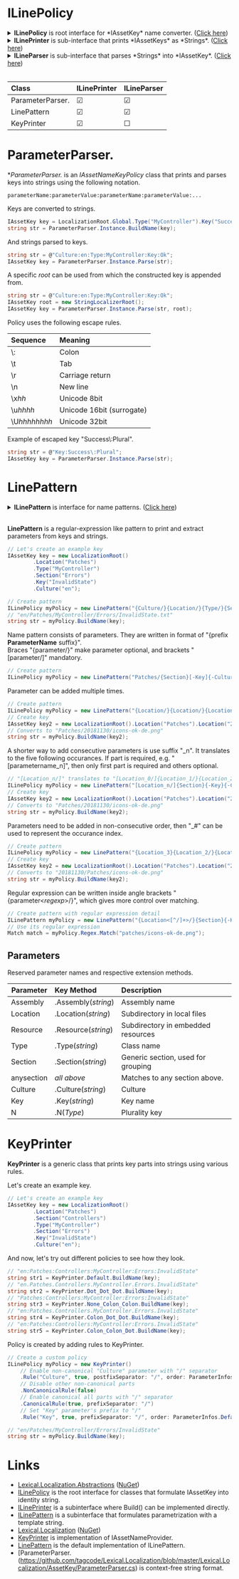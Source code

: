 # ILinePolicy
<details>
  <summary><b>ILinePolicy</b> is root interface for *IAssetKey* name converter. (<u>Click here</u>)</summary>

```csharp
/// <summary>
/// Signal that the class can do conversions of <see cref="IAssetKey"/> and <see cref="String"/>.
/// 
/// User of this interface should use extensions methods 
/// <list type="bullet">
/// <item><see cref="AssetKeyNamePolicyExtensions.BuildName(ILinePolicy, IAssetKey)"/></item>
/// <item><see cref="AssetKeyNamePolicyExtensions.Parse(ILinePolicy, string, IAssetKey)"/></item>
/// </list>
/// 
/// Class that implements to this interface should implement one or both of the following interfaces:
///  <see cref="ILinePrinter"/>
///  <see cref="ILinePattern"/>
/// </summary>
public interface ILinePolicy
{
}
```
</details>

<details>
  <summary><b>ILinePrinter</b> is sub-interface that prints *IAssetKeys* as *Strings*. (<u>Click here</u>)</summary>

```csharp
/// <summary>
/// Converts <see cref="IAssetKey"/> to <see cref="String"/>.
/// </summary>
public interface ILinePrinter : ILinePolicy
{
    /// <summary>
    /// Build path string from key.
    /// </summary>
    /// <param name="str"></param>
    /// <returns>full name string</returns>
    string BuildName(IAssetKey str);
}
```
</details>

<details>
  <summary><b>ILineParser</b> is sub-interface that parses *Strings* into *IAssetKey*. (<u>Click here</u>)</summary>

```csharp
/// <summary>
/// Parses <see cref="String"/> into <see cref="IAssetKey"/>.
/// </summary>
public interface ILineParser : ILinePolicy
{
    /// <summary>
    /// Parse string into key.
    /// </summary>
    /// <param name="str">key as string</param>
    /// <param name="rootKey">(optional) root key to span values from</param>
    /// <returns>key result or null if contained no content</returns>
    /// <exception cref="FormatException">If parse failed</exception>
    IAssetKey Parse(string str, IAssetKey rootKey = default);

    /// <summary>
    /// Parse string into key.
    /// </summary>
    /// <param name="str"></param>
    /// <param name="key">key result or null if contained no content</param>
    /// <param name="rootKey">(optional) root key to span values from</param>
    /// <returns>true if parse was successful</returns>
    bool TryParse(string str, out IAssetKey key, IAssetKey rootKey = default);
}
```
</details>

<br />

| Class | ILinePrinter | ILineParser |
|:-------|:-------|:--------|
| ParameterParser.| &#9745; | &#9745; |
| LinePattern | &#9745;  | &#9745; |
| KeyPrinter | &#9745; | &#9744; |

# ParameterParser.
**ParameterParser.* is an *IAssetNameKeyPolicy* class that prints and parses keys into strings using the following notation.
```none
parameterName:parameterValue:parameterName:parameterValue:...
```

Keys are converted to strings.

```csharp
IAssetKey key = LocalizationRoot.Global.Type("MyController").Key("Success").Culture("en");
string str = ParameterParser.Instance.BuildName(key);
```

And strings parsed to keys.

```csharp
string str = @"Culture:en:Type:MyController:Key:Ok";
IAssetKey key = ParameterParser.Instance.Parse(str);
```

A specific *root* can be used from which the constructed key is appended from.

```csharp
string str = @"Culture:en:Type:MyController:Key:Ok";
IAssetKey root = new StringLocalizerRoot();
IAssetKey key = ParameterParser.Instance.Parse(str, root);
```

Policy uses the following escape rules.

| Sequence | Meaning |
|:---------|:--------|
| \\: | Colon |
| \\t | Tab |
| \\r | Carriage return |
| \\n | New line |
| \\x<i>hh</i> | Unicode 8bit |
| \\u<i>hhhh</i> | Unicode 16bit (surrogate) |
| \\U<i>hhhhhhhh</i> | Unicode 32bit |

Example of escaped key "Success\\:Plural".

```csharp
string str = @"Key:Success\:Plural";
IAssetKey key = ParameterParser.Instance.Parse(str);
```

# LinePattern
<details>
  <summary><b>ILinePattern</b> is interface for name patterns. (<u>Click here</u>)</summary>

```csharp
/// <summary>
/// A name pattern, akin to regular expression, that can be matched against filenames and <see cref="IAssetKey"/> instances.
/// Is a sequence of parameter and text parts.
/// 
/// Parameter parts:
///  {Culture}           - Matches to key.Culture("en")
///  {Assembly}          - Matches to key.Assembly(asm).
///  {Resource}          - Matches to key.Resource("xx").
///  {Type}              - Matches to key.Type(type)
///  {Section}           - Matches to key.Section("xx")
///  {Location}          - Matches to key.Location("xx") and a physical folder, separator is '/'.
///  {anysection}        - Matches to assembly, type and section.
///  {Key}               - Matches to key key.Key("x")
/// 
/// Before and after the part pre- and postfix separator characters can be added:
///  {/Culture.}
///  
/// Parts can be optional in curly braces {} and required in brackets [].
///  [Culture]
/// 
/// Part can be added multiple times
///  "{Location/}{Location/}{Location/}{Key}"  - Matches to, from 0 to 3 occurances of Location(), e.g. key.Location("dir").Location("dir1");
/// 
/// If parts need to be matched out of order, then occurance index can be used "_number".
///  "{Location_2/}{Location_1/}{Location_0/}{Key}"  - Matches to, from 0 to 3 occurances of Location, e.g. key.Location("dir").Location("dir1");
/// 
/// Suffix "_n" translates to five conscutive parts.
///  "[Location_n/]location.ini" translates to "[Location_0/]{Location_1/}{Location_2/}{Location_3/}{Location_4/}"
///  "[Location/]{Location_n/}location.ini" translates to "[Location_0/]{Location_1/}{Location_2/}{Location_3/}{Location_4/}{Location_5/}"
///  
/// Regular expressions can be written between &lt; and &gt; characters to specify match criteria. \ escapes \, *, +, ?, |, {, [, (,), &lt;, &gt; ^, $,., #, and white space.
///  "{Section&lt;[^:]*&gt;.}"
/// 
/// Regular expressions can be used for greedy match when matching against filenames and embedded resources.
///  "{Assembly.}{Resource&lt;.*&gt;.}{Type.}{Section.}{Key}"
/// 
/// Examples:
///   "[Assembly.]Resources.localization{-Culture}.json"
///   "[Assembly.]Resources.{Type.}localization[-Culture].json"
///   "Assets/{Type/}localization{-Culture}.ini"
///   "Assets/{Assembly/}{Type/}{Section.}localization{-Culture}.ini"
///   "{Culture.}{Type.}{Section_0.}{Section_1.}{Section_2.}[Section_n]{.Key_0}{.Key_1}{.Key_n}"
/// 
/// </summary>
public interface ILinePattern : ILinePolicy
{
    /// <summary>
    /// Pattern in string format
    /// </summary>
    string Pattern { get; }

    /// <summary>
    /// All parts of the pattern
    /// </summary>
    ILinePatternPart[] AllParts { get; }

    /// <summary>
    /// All parts that capture a part of string.
    /// </summary>
    ILinePatternPart[] CaptureParts { get; }
    
    /// <summary>
    /// Maps parts by identifier.
    /// </summary>
    IReadOnlyDictionary<string, ILinePatternPart> PartMap { get; }

    /// <summary>
    /// List of all parameter names
    /// </summary>
    string[] ParameterNames { get; }

    /// <summary>
    /// Maps parts by parameter identifier.
    /// </summary>
    IReadOnlyDictionary<string, ILinePatternPart[]> ParameterMap { get; }

    /// <summary>
    /// Match parameters from an object.
    /// </summary>
    /// <param name="key"></param>
    /// <returns></returns>
    ILinePatternMatch Match(IAssetKey key);

    /// <summary>
    /// A regular expression pattern that captures same parts from a filename string.
    /// </summary>
    Regex Regex { get; }
}

/// <summary>
/// Part of a pattern.
/// </summary>
public interface ILinePatternPart
{
    /// <summary>
    /// Text that represents this part in pattern.
    /// for "_n" part, the first part has "_n" in PatternText, and the rest have "".
    /// </summary>
    string PatternText { get; }

    /// <summary>
    /// Part identifier, unique in context of Pattern.CaptureParts.
    /// The first occurance is the "ParameterName" as is, and succeeding have underscore and index "ParameterName_#" starting with index '1'.
    /// </summary>
    string Identifier { get; }

    /// <summary>
    /// Separator
    /// </summary>
    string PrefixSeparator { get; }

    /// <summary>
    /// Separator
    /// </summary>
    string PostfixSeparator { get; }

    /// <summary>
    /// Parameter identifier. Does not include occurance index, e.g. "_1".
    /// </summary>
    string ParameterName { get; }
    /// <summary>
    /// If set, then is non-matchable Text part.
    /// </summary>
    string Text { get; }

    /// <summary>
    /// Is part mandatory
    /// </summary>
    bool Required { get; }

    /// <summary>
    /// Index in <see cref="ILinePattern.AllParts"/>.
    /// </summary>
    int Index { get; }

    /// <summary>
    /// Index in <see cref="ILinePattern.CaptureParts"/>.
    /// </summary>
    int CaptureIndex { get; }

    /// <summary>
    /// The order of occurance to capture against.
    /// 
    /// As special case Int32.MaxValue means the last occurance "{.Section}"
    /// 
    /// For example "{.Section_0}" captures first occurance, and the part's OccuranceIndex = 0.
    ///             "{.Section}" captures the last occurance overriding possible ordered occurance if there is only one match.
    /// </summary>
    int OccuranceIndex { get; }

    /// <summary>
    /// Regex pattern for this part.
    /// </summary>
    Regex Regex { get; }

    /// <summary>
    /// Tests if text is match.
    /// </summary>
    /// <param name="text"></param>
    /// <returns></returns>
    bool IsMatch(string text);
}
    
/// <summary>
/// Match result.
/// </summary>
public interface ILinePatternMatch : IReadOnlyDictionary<string, string>
{
    /// <summary>
    /// Associated patern.
    /// </summary>
    ILinePattern Pattern { get; }

    /// <summary>
    /// Resolved part values.
    /// </summary>
    string[] PartValues { get; }

    /// <summary>
    /// Part values by part index in <see cref="ILinePatternPart.CaptureIndex"/>.
    /// </summary>
    /// <param name="ix"></param>
    /// <returns></returns>
    string this[int ix] { get; }

    /// <summary>
    /// Get part value by part identifier.
    /// </summary>
    /// <param name="identifier">identifier, e.g. "Culture", "Type"</param>
    /// <returns>value or null</returns>
    new string this[string identifier] { get; }

    /// <summary>
    /// Where all required parts found.
    /// </summary>
    bool Success { get; }
}
```
</details>
<br />

**LinePattern** is a regular-expression like pattern to print and extract parameters from keys and strings.

```csharp
// Let's create an example key
IAssetKey key = new LocalizationRoot()
        .Location("Patches")
        .Type("MyController")
        .Section("Errors")
        .Key("InvalidState")
        .Culture("en");
```

```csharp
// Create pattern
ILinePolicy myPolicy = new LinePattern("{Culture/}{Location/}{Type/}{Section/}[Key].txt");
// "en/Patches/MyController/Errors/InvalidState.txt"
string str = myPolicy.BuildName(key);
```

Name pattern consists of parameters. They are written in format of "{prefix **ParameterName** suffix}".  
Braces "{parameter/}" make parameter optional, and brackets "[parameter/]" mandatory.

```csharp
// Create pattern
ILinePolicy myPolicy = new LinePattern("Patches/{Section}[-Key]{-Culture}.png");
```

Parameter can be added multiple times.

```csharp
// Create pattern
ILinePolicy myPolicy = new LinePattern("{Location/}{Location/}{Location/}{Section}{-Key}{-Culture}.png");
// Create key
IAssetKey key2 = new LocalizationRoot().Location("Patches").Location("20181130").Section("icons").Key("ok").Culture("de");
// Converts to "Patches/20181130/icons-ok-de.png"
string str = myPolicy.BuildName(key2);
```

A shorter way to add consecutive parameters is use suffix "_n". It translates to the five following occurances.
If part is required, e.g. "[parametername_n]", then only first part is required and others optional.

```csharp
// "[Location_n/]" translates to "[Location_0/]{Location_1/}{Location_2/}{Location_3/}{Location_4/}"
ILinePolicy myPolicy = new LinePattern("[Location_n/]{Section}{-Key}{-Culture}.png");
// Create key
IAssetKey key2 = new LocalizationRoot().Location("Patches").Location("20181130").Section("icons").Key("ok").Culture("de");
// Converts to "Patches/20181130/icons-ok-de.png"
string str = myPolicy.BuildName(key2);
```

Parameters need to be added in non-consecutive order, then "_#" can be used to represent the occurance index.

```csharp
// Create pattern
ILinePolicy myPolicy = new LinePattern("{Location_3}{Location_2/}{Location_1/}{Location/}{Section}{-Key}{-Culture}.png");
// Create key
IAssetKey key2 = new LocalizationRoot().Location("Patches").Location("20181130").Section("icons").Key("ok").Culture("de");
// Converts to "20181130/Patches/icons-ok-de.png"
string str = myPolicy.BuildName(key2);
```

Regular expression can be written inside angle brackets "{parameter&lt;*regexp*&gt;/}", which gives more control over matching.

```csharp
// Create pattern with regular expression detail
ILinePattern myPolicy = new LinePattern("{Location<[^/]+>/}{Section}{-Key}{-Culture}.png");
// Use its regular expression
Match match = myPolicy.Regex.Match("patches/icons-ok-de.png");
```

## Parameters
Reserved parameter names and respective extension methods.

| Parameter | Key Method  | Description |
|----------|:--------|:------------|
| Assembly | .Assembly(*string*) | Assembly name |
| Location | .Location(*string*) | Subdirectory in local files |
| Resource | .Resource(*string*) | Subdirectory in embedded resources |
| Type | .Type(*string*) | Class name |
| Section | .Section(*string*) | Generic section, used for grouping |
| anysection | *all above* | Matches to any section above. |
| Culture  | .Culture(*string*) | Culture |
| Key | .Key(*string*) | Key name |
| N | .N(*Type*) | Plurality key |

# KeyPrinter
**KeyPrinter** is a generic class that prints key parts into strings using various rules.

Let's create an example key.

```csharp
// Let's create an example key
IAssetKey key = new LocalizationRoot()
        .Location("Patches")
        .Section("Controllers")
        .Type("MyController")
        .Section("Errors")
        .Key("InvalidState")
        .Culture("en");
```
And now, let's try out different policies to see how they look.

```csharp
// "en:Patches:Controllers:MyController:Errors:InvalidState"
string str1 = KeyPrinter.Default.BuildName(key);
// "en.Patches.Controllers.MyController.Errors.InvalidState"
string str2 = KeyPrinter.Dot_Dot_Dot.BuildName(key);
// "Patches:Controllers:MyController:Errors:InvalidState"
string str3 = KeyPrinter.None_Colon_Colon.BuildName(key);
// "en:Patches.Controllers.MyController.Errors.InvalidState"
string str4 = KeyPrinter.Colon_Dot_Dot.BuildName(key);
// "en:Patches:Controllers:MyController:Errors.InvalidState"
string str5 = KeyPrinter.Colon_Colon_Dot.BuildName(key);
```

Policy is created by adding rules to KeyPrinter.

```csharp
// Create a custom policy 
ILinePolicy myPolicy = new KeyPrinter()
    // Enable non-canonical "Culture" parameter with "/" separator
    .Rule("Culture", true, postfixSeparator: "/", order: ParameterInfos.Default["Culture"].Order)
    // Disable other non-canonical parts
    .NonCanonicalRule(false)
    // Enable canonical all parts with "/" separator
    .CanonicalRule(true, prefixSeparator: "/")
    // Set "Key" parameter's prefix to "/"
    .Rule("Key", true, prefixSeparator: "/", order: ParameterInfos.Default["Key"].Order);

// "en/Patches/MyController/Errors/InvalidState"
string str = myPolicy.BuildName(key);
```

# Links
* [Lexical.Localization.Abstractions](https://github.com/tagcode/Lexical.Localization/tree/master/Lexical.Localization.Abstractions) ([NuGet](https://www.nuget.org/packages/Lexical.Localization.Abstractions/))
 * [ILinePolicy](https://github.com/tagcode/Lexical.Localization/blob/master/Lexical.Localization.Abstractions/AssetKey/ILinePolicy.cs) is the root interface for classes that formulate IAssetKey into identity string.
 * [ILinePrinter](https://github.com/tagcode/Lexical.Localization/blob/master/Lexical.Localization.Abstractions/AssetKey/ILinePolicy.cs) is a subinterface where Build() can be implemented directly.
 * [ILinePattern](https://github.com/tagcode/Lexical.Localization/blob/master/Lexical.Localization.Abstractions/AssetKey/ILinePattern.cs) is a subinterface that formulates parametrization with a template string.
* [Lexical.Localization](https://github.com/tagcode/Lexical.Localization/tree/master/Lexical.Localization) ([NuGet](https://www.nuget.org/packages/Lexical.Localization/))
 * [KeyPrinter](https://github.com/tagcode/Lexical.Localization/blob/master/Lexical.Localization/AssetKey/KeyPrinter.cs) is implementation of IAssetNameProvider.
 * [LinePattern](https://github.com/tagcode/Lexical.Localization/blob/master/Lexical.Localization/AssetKey/LinePattern.cs) is the default implementation of ILinePattern.
 * [ParameterParser.(https://github.com/tagcode/Lexical.Localization/blob/master/Lexical.Localization/AssetKey/ParameterParser.cs) is context-free string format.
